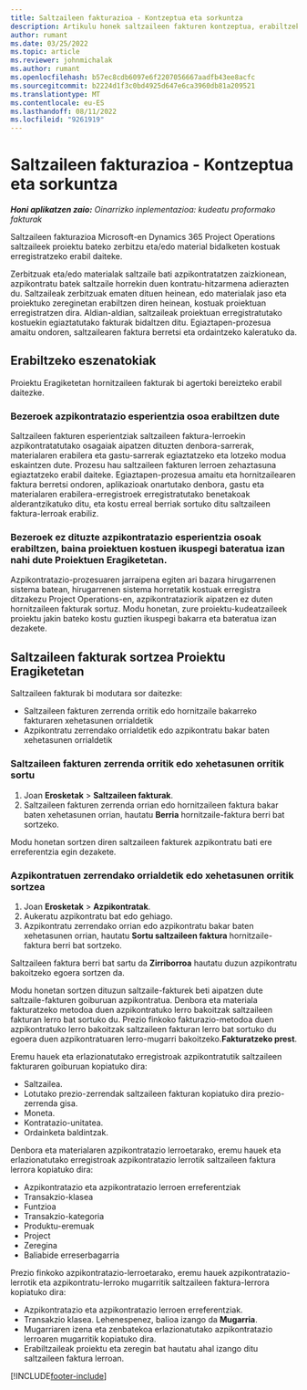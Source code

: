 ```yaml
---
title: Saltzaileen fakturazioa - Kontzeptua eta sorkuntza
description: Artikulu honek saltzaileen fakturen kontzeptua, erabiltzeko eszenatokiak eta Microsoft-en hornitzaileen fakturak nola sortu deskribatzen ditu Dynamics 365 Project Operations.
author: rumant
ms.date: 03/25/2022
ms.topic: article
ms.reviewer: johnmichalak
ms.author: rumant
ms.openlocfilehash: b57ec8cdb6097e6f2207056667aadfb43ee8acfc
ms.sourcegitcommit: b2224d1f3c0bd4925d647e6ca3960db81a209521
ms.translationtype: MT
ms.contentlocale: eu-ES
ms.lasthandoff: 08/11/2022
ms.locfileid: "9261919"
---
```

# <a name="vendor-invoicing---concept-and-creation"></a>Saltzaileen fakturazioa - Kontzeptua eta sorkuntza

_**Honi aplikatzen zaio:** Oinarrizko inplementazioa: kudeatu proformako fakturak_

Saltzaileen fakturazioa Microsoft-en Dynamics 365 Project Operations saltzaileek proiektu bateko zerbitzu eta/edo material bidalketen kostuak erregistratzeko erabil daiteke.

Zerbitzuak eta/edo materialak saltzaile bati azpikontratatzen zaizkionean, azpikontratu batek saltzaile horrekin duen kontratu-hitzarmena adierazten du. Saltzaileak zerbitzuak ematen dituen heinean, edo materialak jaso eta proiektuko zereginetan erabiltzen diren heinean, kostuak proiektuan erregistratzen dira. Aldian-aldian, saltzaileak proiektuan erregistratutako kostuekin egiaztatutako fakturak bidaltzen ditu. Egiaztapen-prozesua amaitu ondoren, saltzailearen faktura berretsi eta ordaintzeko kaleratuko da.

## <a name="scenarios-for-use"></a>Erabiltzeko eszenatokiak

Proiektu Eragiketetan hornitzaileen fakturak bi agertoki bereizteko erabil daitezke.

### <a name="customers-use-the-full-subcontracting-experiences"></a>Bezeroek azpikontratazio esperientzia osoa erabiltzen dute

Saltzaileen fakturen esperientziak saltzaileen faktura-lerroekin azpikontratatutako osagaiak aipatzen dituzten denbora-sarrerak, materialaren erabilera eta gastu-sarrerak egiaztatzeko eta lotzeko modua eskaintzen dute. Prozesu hau saltzaileen fakturen lerroen zehaztasuna egiaztatzeko erabil daiteke. Egiaztapen-prozesua amaitu eta hornitzailearen faktura berretsi ondoren, aplikazioak onartutako denbora, gastu eta materialaren erabilera-erregistroek erregistratutako benetakoak alderantzikatuko ditu, eta kostu erreal berriak sortuko ditu saltzaileen faktura-lerroak erabiliz.

### <a name="customers-dont-use-the-full-subcontracting-experiences-but-want-to-have-a-unified-view-of-costs-on-projects-in-project-operations"></a>Bezeroek ez dituzte azpikontratazio esperientzia osoak erabiltzen, baina proiektuen kostuen ikuspegi bateratua izan nahi dute Proiektuen Eragiketetan.

Azpikontratazio-prozesuaren jarraipena egiten ari bazara hirugarrenen sistema batean, hirugarrenen sistema horretatik kostuak erregistra ditzakezu Project Operations-en, azpikontrataziorik aipatzen ez duten hornitzaileen fakturak sortuz. Modu honetan, zure proiektu-kudeatzaileek proiektu jakin bateko kostu guztien ikuspegi bakarra eta bateratua izan dezakete.

## <a name="creation-of-vendor-invoices-in-project-operations"></a>Saltzaileen fakturak sortzea Proiektu Eragiketetan

Saltzaileen fakturak bi modutara sor daitezke:

- Saltzaileen fakturen zerrenda orritik edo hornitzaile bakarreko fakturaren xehetasunen orrialdetik
- Azpikontratu zerrendako orrialdetik edo azpikontratu bakar baten xehetasunen orrialdetik

### <a name="creation-from-the-vendor-invoice-list-page-or-details-page"></a>Saltzaileen fakturen zerrenda orritik edo xehetasunen orritik sortu

1. Joan **Erosketak** \> **Saltzaileen fakturak**.
2. Saltzaileen fakturen zerrenda orrian edo hornitzaileen faktura bakar baten xehetasunen orrian, hautatu **Berria** hornitzaile-faktura berri bat sortzeko.

Modu honetan sortzen diren saltzaileen fakturek azpikontratu bati ere erreferentzia egin dezakete.

### <a name="creation-from-the-subcontract-list-page-or-details-page"></a>Azpikontratuen zerrendako orrialdetik edo xehetasunen orritik sortzea

1. Joan **Erosketak** \> **Azpikontratak**.
2. Aukeratu azpikontratu bat edo gehiago.
3. Azpikontratu zerrendako orrian edo azpikontratu bakar baten xehetasunen orrian, hautatu **Sortu saltzaileen faktura** hornitzaile-faktura berri bat sortzeko.

Saltzaileen faktura berri bat sartu da **Zirriborroa** hautatu duzun azpikontratu bakoitzeko egoera sortzen da.

Modu honetan sortzen dituzun saltzaile-fakturek beti aipatzen dute saltzaile-fakturen goiburuan azpikontratua. Denbora eta materiala fakturatzeko metodoa duen azpikontratuko lerro bakoitzak saltzaileen fakturan lerro bat sortuko du. Prezio finkoko fakturazio-metodoa duen azpikontratuko lerro bakoitzak saltzaileen fakturan lerro bat sortuko du egoera duen azpikontratuaren lerro-mugarri bakoitzeko.**Fakturatzeko prest**.

Eremu hauek eta erlazionatutako erregistroak azpikontratutik saltzaileen fakturaren goiburuan kopiatuko dira:

- Saltzailea.
- Lotutako prezio-zerrendak saltzaileen fakturan kopiatuko dira prezio-zerrenda gisa.
- Moneta.
- Kontratazio-unitatea.
- Ordainketa baldintzak.

Denbora eta materialaren azpikontratazio lerroetarako, eremu hauek eta erlazionatutako erregistroak azpikontratazio lerrotik saltzaileen faktura lerrora kopiatuko dira:

- Azpikontratazio eta azpikontratazio lerroen erreferentziak
- Transakzio-klasea
- Funtzioa
- Transakzio-kategoria
- Produktu-eremuak
- Project
- Zeregina
- Baliabide erreserbagarria

Prezio finkoko azpikontratazio-lerroetarako, eremu hauek azpikontratazio-lerrotik eta azpikontratu-lerroko mugarritik saltzaileen faktura-lerrora kopiatuko dira:

- Azpikontratazio eta azpikontratazio lerroen erreferentziak.
- Transakzio klasea. Lehenespenez, balioa izango da **Mugarria**.
- Mugarriaren izena eta zenbatekoa erlazionatutako azpikontratazio lerroaren mugarritik kopiatuko dira.
- Erabiltzaileak proiektu eta zeregin bat hautatu ahal izango ditu saltzaileen faktura lerroan.

[!INCLUDE[footer-include](../../includes/footer-banner.md)]
